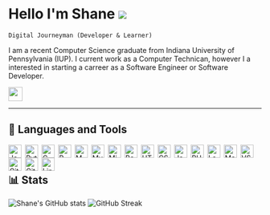 # Hello I'm Shane ![](https://user-images.githubusercontent.com/18350557/176309783-0785949b-9127-417c-8b55-ab5a4333674e.gif)

``` 
Digital Journeyman (Developer & Learner) 
```

I am a recent Computer Science graduate from Indiana University of Pennsylvania (IUP). I current work as a Computer Technican, however I a interested in starting a carreer as a  Software Engineer or Software Developer.

<p align="left"> 
<a href="https://www.linkedin.com/in/shane-peterson-731312178/" target="_blank" rel="noreferrer"><img src="https://raw.githubusercontent.com/danielcranney/readme-generator/main/public/icons/socials/linkedin.svg" width="28" height="28" /></a>
</p>

---

## :toolbox: Languages and Tools

<img align="left" alt="Java" width="26px" style="padding-right:4px;" src="https://cdn.jsdelivr.net/gh/devicons/devicon/icons/java/java-original.svg" />

<img align="left" alt="Python" width="26px" style="padding-right:4px;" src="https://cdn.jsdelivr.net/gh/devicons/devicon/icons/python/python-original.svg" />

<img align="left" alt="C" width="26px" style="padding-right:4px;"  src="https://cdn.jsdelivr.net/gh/devicons/devicon/icons/c/c-original.svg"/>

<img align="left" alt="R" width="26px" style="padding-right:4px;" src="https://cdn.jsdelivr.net/gh/devicons/devicon/icons/r/r-original.svg" />

<img align="left" alt="MATLAB" width="26px" style="padding-right:4px;" src="https://cdn.jsdelivr.net/gh/devicons/devicon/icons/matlab/matlab-original.svg" />

<img align="left" alt="MySQL" width="26px" style="padding-right:4px;" src="https://cdn.jsdelivr.net/gh/devicons/devicon/icons/mysql/mysql-original.svg" />

<img align="left" alt="Microsoft SQL server" width="26px" style="padding-right:4px;" src="https://cdn.jsdelivr.net/gh/devicons/devicon/icons/microsoftsqlserver/microsoftsqlserver-plain.svg" />

<img align="left" alt="Bash" width="26px" style="padding-right:4px;" src="https://cdn.jsdelivr.net/gh/devicons/devicon/icons/bash/bash-original.svg" />

<img align="left" alt="HTML" width="26px" style="padding-right:4px;" src="https://cdn.jsdelivr.net/gh/devicons/devicon/icons/html5/html5-original.svg" />

<img align="left" alt="CSS" width="26px" style="padding-right:4px;" src="https://cdn.jsdelivr.net/gh/devicons/devicon/icons/css3/css3-original.svg" />

<img align="left" alt="JavaScript" width="26px" style="padding-right:4px;" src="https://cdn.jsdelivr.net/gh/devicons/devicon/icons/javascript/javascript-original.svg" />

<img align="left" alt="PHP" width="26px" style="padding-right:4px;" src="https://cdn.jsdelivr.net/gh/devicons/devicon/icons/php/php-plain.svg" />

<img align="left" alt="LaTeX" width="26px" style="padding-right:4px;" src="https://cdn.jsdelivr.net/gh/devicons/devicon/icons/latex/latex-original.svg" />

<img align="left" alt="Markdown" width="26px" style="padding-right:4px;" src="https://cdn.jsdelivr.net/gh/devicons/devicon/icons/markdown/markdown-original.svg" />

<img align="left" alt="VS Code" width="26px" style="padding-right:4px;" src="https://cdn.jsdelivr.net/gh/devicons/devicon/icons/vscode/vscode-original.svg" />

<img align="left" alt="Git" width="26px" style="padding-right:4px;" src="https://cdn.jsdelivr.net/gh/devicons/devicon/icons/git/git-original.svg" />

<img align="left" alt="Github" width="26px" style="padding-right:4px;" src="https://cdn.jsdelivr.net/gh/devicons/devicon/icons/github/github-original.svg" />

<img align="left" alt="Linux" width="26px" style="padding-right:4px;" src="https://cdn.jsdelivr.net/gh/devicons/devicon/icons/linux/linux-original.svg" />

<br />

#

## :bar_chart: Stats

![Shane's GitHub stats](https://github-readme-stats.vercel.app/api?username=55shane&show_icons=true&theme=gotham) 
![GitHub Streak](https://streak-stats.demolab.com?user=55shane&theme=gotham&border_radius=4.5)


